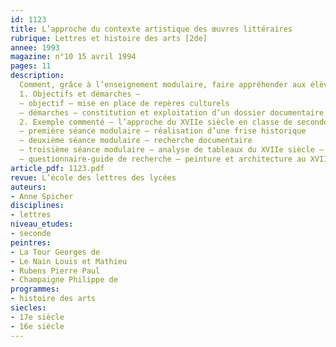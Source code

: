 ```yaml
---
id: 1123
title: L’approche du contexte artistique des œuvres littéraires
rubrique: Lettres et histoire des arts [2de]
annee: 1993
magazine: n°10 15 avril 1994
pages: 11
description: 
  Comment, grâce à l’enseignement modulaire, faire appréhender aux élèves le contexte culturel d’une œuvre littéraire
  1. Objectifs et démarches – 
  – objectif – mise en place de repères culturels
  – démarches – constitution et exploitation d’un dossier documentaire ; analyse ponctuelle d’œuvres d’art avec l’aide du professeur.
  2. Exemple commenté – l’approche du XVIIe siècle en classe de seconde
  – première séance modulaire – réalisation d’une frise historique
  – deuxième séance modulaire – recherche documentaire
  – troisième séance modulaire – analyse de tableaux du XVIIe siècle – choix d’œuvres ; exemple de démarche d’analyse sur Georges de La Tour ; pistes d’analyse sur les frères Le Nain, Rubens, Philippe de Champaigne
  – questionnaire-guide de recherche – peinture et architecture au XVIIe siècle
article_pdf: 1123.pdf
revue: L’école des lettres des lycées
auteurs:
- Anne Spicher
disciplines:
- lettres
niveau_etudes:
- seconde
peintres:
- La Tour Georges de
- Le Nain Louis et Mathieu
- Rubens Pierre Paul
- Champaigne Philippe de
programmes:
- histoire des arts
siecles:
- 17e siècle
- 16e siècle
---
```

